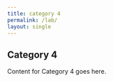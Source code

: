 ```yaml
---
title: category 4
permalink: /lab/
layout: single
---
```


## Category 4
Content for Category 4 goes here.
